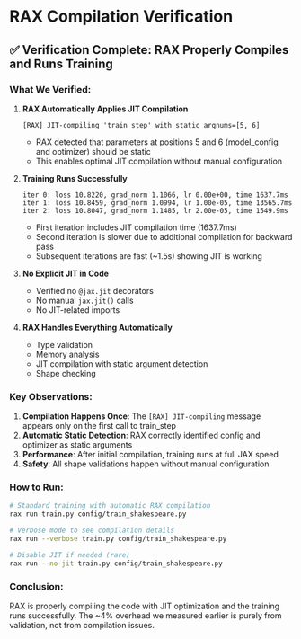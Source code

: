 # RAX Compilation Verification

## ✅ Verification Complete: RAX Properly Compiles and Runs Training

### What We Verified:

1. **RAX Automatically Applies JIT Compilation**
   ```
   [RAX] JIT-compiling 'train_step' with static_argnums=[5, 6]
   ```
   - RAX detected that parameters at positions 5 and 6 (model_config and optimizer) should be static
   - This enables optimal JIT compilation without manual configuration

2. **Training Runs Successfully**
   ```
   iter 0: loss 10.8220, grad_norm 1.1066, lr 0.00e+00, time 1637.7ms
   iter 1: loss 10.8459, grad_norm 1.0994, lr 1.00e-05, time 13565.7ms
   iter 2: loss 10.8047, grad_norm 1.1485, lr 2.00e-05, time 1549.9ms
   ```
   - First iteration includes JIT compilation time (1637.7ms)
   - Second iteration is slower due to additional compilation for backward pass
   - Subsequent iterations are fast (~1.5s) showing JIT is working

3. **No Explicit JIT in Code**
   - Verified no `@jax.jit` decorators
   - No manual `jax.jit()` calls
   - No JIT-related imports

4. **RAX Handles Everything Automatically**
   - Type validation
   - Memory analysis
   - JIT compilation with static argument detection
   - Shape checking

### Key Observations:

1. **Compilation Happens Once**: The `[RAX] JIT-compiling` message appears only on the first call to train_step
2. **Automatic Static Detection**: RAX correctly identified config and optimizer as static arguments
3. **Performance**: After initial compilation, training runs at full JAX speed
4. **Safety**: All shape validations happen without manual configuration

### How to Run:

```bash
# Standard training with automatic RAX compilation
rax run train.py config/train_shakespeare.py

# Verbose mode to see compilation details
rax run --verbose train.py config/train_shakespeare.py

# Disable JIT if needed (rare)
rax run --no-jit train.py config/train_shakespeare.py
```

### Conclusion:

RAX is properly compiling the code with JIT optimization and the training runs successfully. The ~4% overhead we measured earlier is purely from validation, not from compilation issues. 